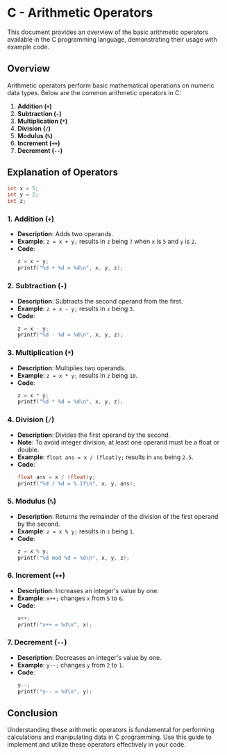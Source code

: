 # C - Arithmetic Operators

This document provides an overview of the basic arithmetic operators available in the C programming language, demonstrating their usage with example code.

## Overview

Arithmetic operators perform basic mathematical operations on numeric data types. Below are the common arithmetic operators in C:

1. **Addition (`+`)**
2. **Subtraction (`-`)**
3. **Multiplication (`*`)**
4. **Division (`/`)**
5. **Modulus (`%`)**
6. **Increment (`++`)**
7. **Decrement (`--`)**

## Explanation of Operators
```c
int x = 5;
int y = 2;
int z;
```

### 1. Addition (`+`)
- **Description**: Adds two operands.
- **Example**: `z = x + y;` results in `z` being `7` when `x` is `5` and `y` is `2`.
- **Code**:
  ```c
  z = x + y;
  printf("%d + %d = %d\n", x, y, z);
  ```

### 2. Subtraction (`-`)
- **Description**: Subtracts the second operand from the first.
- **Example**: `z = x - y;` results in `z` being `3`.
- **Code**:
  ```c
  z = x - y;
  printf("%d - %d = %d\n", x, y, z);
  ```

### 3. Multiplication (`*`)
- **Description**: Multiplies two operands.
- **Example**: `z = x * y;` results in `z` being `10`.
- **Code**:
  ```c
  z = x * y;
  printf("%d * %d = %d\n", x, y, z);
  ```

### 4. Division (`/`)
- **Description**: Divides the first operand by the second.
- **Note**: To avoid integer division, at least one operand must be a float or double.
- **Example**: `float ans = x / (float)y;` results in `ans` being `2.5`.
- **Code**:
  ```c
  float ans = x / (float)y;
  printf("%d / %d = %.1f\n", x, y, ans);
  ```

### 5. Modulus (`%`)
- **Description**: Returns the remainder of the division of the first operand by the second.
- **Example**: `z = x % y;` results in `z` being `1`.
- **Code**:
  ```c
  z = x % y;
  printf("%d mod %d = %d\n", x, y, z);
  ```

### 6. Increment (`++`)
- **Description**: Increases an integer's value by one.
- **Example**: `x++;` changes `x` from `5` to `6`.
- **Code**:
  ```c
  x++;
  printf("x++ = %d\n", x);
  ```

### 7. Decrement (`--`)
- **Description**: Decreases an integer's value by one.
- **Example**: `y--;` changes `y` from `2` to `1`.
- **Code**:
  ```c
  y--;
  printf("y-- = %d\n", y);
  ```

## Conclusion

Understanding these arithmetic operators is fundamental for performing calculations and manipulating data in C programming. Use this guide to implement and utilize these operators effectively in your code.
